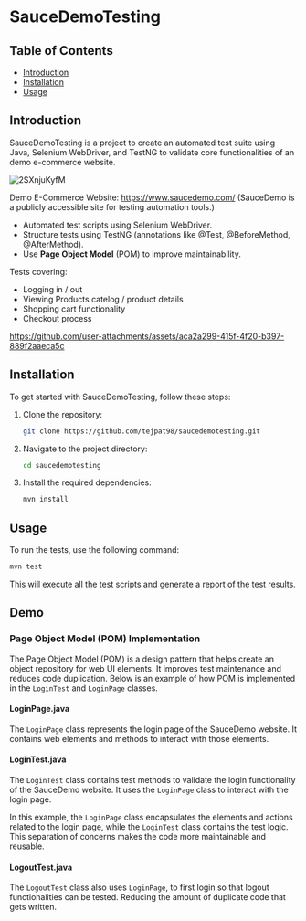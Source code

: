 # SauceDemoTesting

## Table of Contents

- [Introduction](#introduction)
- [Installation](#installation)
- [Usage](#usage)

## Introduction

SauceDemoTesting is a project to create an automated test suite using Java, Selenium WebDriver, and TestNG to validate core functionalities of an demo e-commerce website.

![2SXnjuKyfM](https://github.com/user-attachments/assets/b7edcb47-723d-4187-b3e7-59c256ee18f7)

Demo E-Commerce Website: https://www.saucedemo.com/
(SauceDemo is a publicly accessible site for testing automation tools.)

- Automated test scripts using Selenium WebDriver.
- Structure tests using TestNG (annotations like @Test, @BeforeMethod, @AfterMethod).
- Use **Page Object Model** (POM) to improve maintainability.

Tests covering:

- Logging in / out
- Viewing Products catelog / product details
- Shopping cart functionality
- Checkout process

https://github.com/user-attachments/assets/aca2a299-415f-4f20-b397-889f2aaeca5c

## Installation

To get started with SauceDemoTesting, follow these steps:

1. Clone the repository:
   ```bash
   git clone https://github.com/tejpat98/saucedemotesting.git
   ```
2. Navigate to the project directory:
   ```bash
   cd saucedemotesting
   ```
3. Install the required dependencies:
   ```bash
   mvn install
   ```

## Usage

To run the tests, use the following command:

```bash
mvn test
```

This will execute all the test scripts and generate a report of the test results.

## Demo

### Page Object Model (POM) Implementation

The Page Object Model (POM) is a design pattern that helps create an object repository for web UI elements. It improves test maintenance and reduces code duplication. Below is an example of how POM is implemented in the `LoginTest` and `LoginPage` classes.

#### LoginPage.java

The `LoginPage` class represents the login page of the SauceDemo website. It contains web elements and methods to interact with those elements.

#### LoginTest.java

The `LoginTest` class contains test methods to validate the login functionality of the SauceDemo website. It uses the `LoginPage` class to interact with the login page.

In this example, the `LoginPage` class encapsulates the elements and actions related to the login page, while the `LoginTest` class contains the test logic. This separation of concerns makes the code more maintainable and reusable.

#### LogoutTest.java

The `LogoutTest` class also uses `LoginPage`, to first login so that logout functionalities can be tested. Reducing the amount of duplicate code that gets written.
